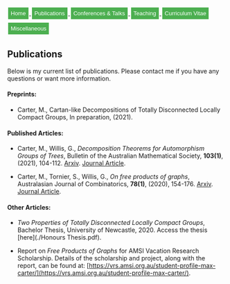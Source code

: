 <html>
<head>
<style>
.button {
  background-color: #4CAF50; /* Green */
  border: none;
  color: white;
  padding: 6px 6px;
  text-align: center;
  text-decoration: none;
  display: inline-block;
  font-size: 13px;
  margin: 4px 2px;
  transition-duration: 0.4s;
  cursor: pointer;
}

.button1 {
  background-color: white; 
  color: black; 
  border: 2px solid #4CAF50;
  border-radius: 8px;
}

.button1:hover {
  background-color: #4CAF50;
  color: white;
}

.center {
  margin: auto;
  width: 100%;
  border: 0px solid #73AD21;
  padding: 0px;
  display: flex;
  justify-content: center;
  align-items: center;
}

</style>
</head>
<body>
 
<div class="center">
<a href="https://max-carter-math.github.io/"> <button class="button button1"> Home </button> </a><!--
--><a href="./publications.html"> <button class="button button1"> Publications </button> </a><!--
--><a href="./conf_talks.html"> <button class="button button1"> Conferences & Talks </button> </a><!--
--><a href="./teaching.html"> <button class="button button1"> Teaching </button> </a><!--
--><a href="./CV.pdf"> <button class="button button1"> Curriculum Vitae </button> </a><!--
--><a href="./other.html"> <button class="button button1"> Miscellaneous </button> </a>
</div>

</body>
</html>

## Publications

Below is my current list of publications. Please contact me if you have any questions or want more information.

#### Preprints:

* Carter, M., Cartan-like Decompositions of Totally Disconnected Locally Compact Groups, In preparation, (2021).

#### Published Articles:

* Carter, M., Willis, G., *Decomposition Theorems for Automorphism Groups of Trees*, Bulletin of the Australian Mathematical Society, **103(1)**, (2021), 104-112. [Arxiv](https://arxiv.org/abs/2003.09110). [Journal Article](https://www.cambridge.org/core/journals/bulletin-of-the-australian-mathematical-society/article/abs/decomposition-theorems-for-automorphism-groups-of-trees/D4FB2676C75E555B411B391BF21D99FF).

* Carter, M., Tornier, S., Willis, G., *On free products of graphs*, Australasian Journal of Combinatorics, **78(1)**, (2020), 154-176. [Arxiv](https://arxiv.org/abs/2002.10639). [Journal Article](https://ajc.maths.uq.edu.au/pdf/78/ajc_v78_p154.pdf).

#### Other Articles:

* *Two Properties of Totally Disconnected Locally Compact Groups*, Bachelor Thesis, University of Newcastle, 2020. Access the thesis [here](./Honours Thesis.pdf).

* Report on *Free Products of Graphs* for AMSI Vacation Research Scholarship. Details of the scholarship and project, along with the report, can be found at: [https://vrs.amsi.org.au/student-profile-max-carter/](https://vrs.amsi.org.au/student-profile-max-carter/).


